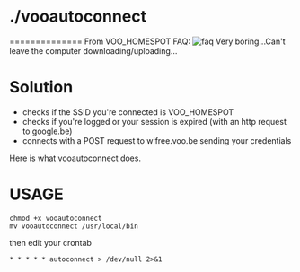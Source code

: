# ./vooautoconnect
==============
From VOO_HOMESPOT FAQ:
![faq](http://i.imgur.com/R0RQrnU.png "FAQ")
Very boring...Can't leave the computer downloading/uploading...

Solution
==============
- checks if the SSID you're connected is VOO_HOMESPOT
- checks if you're logged or your session is expired (with an http request to google.be)
- connects with a POST request to wifree.voo.be sending your credentials

Here is what vooautoconnect does.

USAGE
==============
```
chmod +x vooautoconnect
mv vooautoconnect /usr/local/bin
```
then edit your crontab
```
* * * * * autoconnect > /dev/null 2>&1
```
